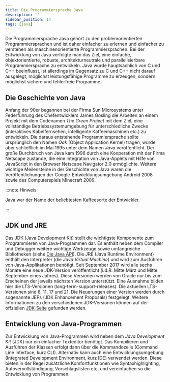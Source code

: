 ```yaml
---
title: Die Programmiersprache Java
description: ''
sidebar_position: 14
tags: [java]
---
```


Die Programmiersprache Java gehört zu den problemorientierten
Programmiersprachen und ist daher einfacher zu erlernen und einfacher zu
verstehen als maschinenorientierte Programmiersprachen. Bei der Entwicklung von
Java verfolgte man das Ziel, eine einfache, objektorientierte, robuste,
architekturneutrale und parallelisierbare Programmiersprache zu entwickeln. Java
wurde hauptsächlich von C und C++ beeinflusst, ist allerdings im Gegensatz zu C
und C++ nicht darauf ausgelegt, möglichst leistungsfähige Programme zu erzeugen,
sondern möglichst sichere und fehlerfreie Programme.

## Die Geschichte von Java

Anfang der 90er begannen bei der Firma Sun Microsystems unter Federführung des
Chefentwicklers James Gosling die Arbeiten an einem Projekt mit dem Codenamen
_The Green Project_ mit dem Ziel, eine vollständige Betriebssystemumgebung für
unterschiedliche Zwecke (interaktives Kabelfernsehen, intelligente
Kaffeemaschinen etc.) zu entwickeln. Die daraus entstehende Programmiersprache
sollte ursprünglich den Namen _Oak_ (Object Application Kernel) tragen, wurde
aber schließlich im Mai 1995 unter dem Namen _Java_ veröffentlicht. Der große
Durchbruch von Java kam 1996 durch eine Kooperation mit der Firma Netscape
zustande, die eine Integration von Java-Applets mit Hilfe von JavaScript in den
Browser Netscape Navigator 2.0 ermöglichte. Weitere wichtige Meilensteine in der
Geschichte von Java waren die Veröffentlichungen der Google-Entwicklungsumgebung
Android 2008 sowie des Computerspiels Minecraft 2009.

:::note Hinweis

Java war der Name der beliebtesten Kaffeesorte der Entwickler.

:::

## JDK und JRE

Das JDK (Java Development Kit) stellt die wichtigste Komponente zum
Programmieren von Java-Programmen dar. Es enthält neben dem Compiler und
Debugger weitere wichtige Werkzeuge sowie umfangreiche Bibliotheken (siehe
[Die Java API](java-api)). Die JRE (Java Runtime Environment) enthält den
Interpreter (die _Java Virtual Machine_) und wird zum Ausführen von
Java-Applikationen benötigt. Seit September 2017 wird alle sechs Monate eine
neue JDK-Version veröffentlicht (i.d.R. Mitte März und Mitte September eines
Jahres). Diese Versionen werden von Oracle nur bis zum Erscheinen der jeweils
nächsten Version unterstützt. Eine Ausnahme bilden hier die LTS-Versionen
(long-term-support-releases). Die aktuellen LTS-Versionen sind 8, 11, 17 und 21.
Die Neuerungen einer Version werden durch sogenannte JEPs (JDK Enhancement
Proposals) festgelegt. Weitere Informationen zu den verschiedenen JDK-Versionen
können auf der offziellen [JDK-Seite](https://jdk.java.net/) gefunden werden.

## Entwicklung von Java-Programmen

Zur Entwicklung von Java-Programmen wird neben dem _Java Development Kit_ (JDK)
nur ein einfacher Texteditor benötigt. Das Kompilieren und Ausführen der Klassen
erfolgt dann über die Kommandozeile (Command Line Interface, kurz CLI).
Alternativ kann auch eine Entwicklungsumgebung (Integrated Development
Environment, kurz IDE) verwendet werden. Diese bieten in der Regel zusätzliche
Komfortfunktionen wie Syntaxhighlighting, Autovervollständigung,
Vorschlagslisten etc. und vereinfachen so die Entwicklung von Programmen.
